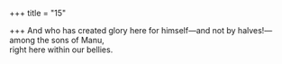 +++
title = "15"

+++
And who has created glory here for himself—and not by halves!— among the sons of Manu,  
right here within our bellies.  